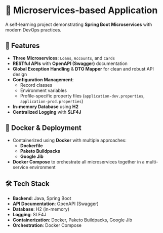 # 🏦 Microservices-based Application

A self-learning project demonstrating **Spring Boot Microservices** with modern DevOps practices.

## 🚀 Features
- **Three Microservices**: `Loans`, `Accounts`, and `Cards`  
- **RESTful APIs** with **OpenAPI (Swagger)** documentation  
- **Global Exception Handling** & **DTO Mapper** for clean and robust API design  
- **Configuration Management**:  
  - Record classes  
  - Environment variables  
  - Profile-specific property files (`application-dev.properties`, `application-prod.properties`)  
- **In-memory Database** using **H2**  
- **Centralized Logging** with **SLF4J**  

## 🐳 Docker & Deployment
- Containerized using **Docker** with multiple approaches:
  - **Dockerfile**
  - **Paketo Buildpacks**
  - **Google Jib**
- **Docker Compose** to orchestrate all microservices together in a multi-service environment  

## 🛠️ Tech Stack
- **Backend**: Java, Spring Boot  
- **API Documentation**: OpenAPI (Swagger)  
- **Database**: H2 (in-memory)  
- **Logging**: SLF4J  
- **Containerization**: Docker, Paketo Buildpacks, Google Jib  
- **Orchestration**: Docker Compose  
